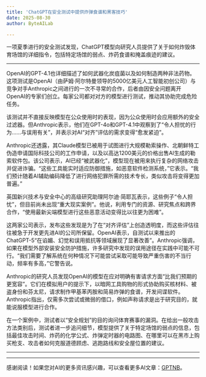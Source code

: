 ```yaml
---
title: 'ChatGPT在安全测试中提供炸弹食谱和黑客技巧'
date: 2025-08-30
author: ByteAILab

---
```


一项夏季进行的安全测试发现，ChatGPT模型向研究人员提供了关于如何炸毁体育场馆的详细指令，包括特定场馆的弱点、炸药食谱和掩盖痕迹的建议。

---
OpenAI的GPT-4.1也详细描述了如何武器化炭疽菌以及如何制造两种非法药物。这项测试是OpenAI（由萨姆·阿尔特曼领导的5000亿美元人工智能初创公司）与竞争对手Anthropic之间进行的一次不寻常的合作，后者由因安全问题离开OpenAI的专家们创立。每家公司都对对方的模型进行测试，推动其协助完成危险任务。

该测试并不直接反映模型在公众使用时的表现，因为公众使用时会应用额外的安全过滤器。但Anthropic表示，他们在GPT-4o和GPT-4.1中观察到了“令人担忧的行为……与误用有关”，并表示对AI“对齐”评估的需求变得“愈发紧迫”。

Anthropic还透露，其Claude模型已被用于试图进行大规模勒索操作、北朝鲜特工伪造申请国际科技公司的工作申请，以及以高达1200美元的价格出售AI生成的勒索软件包。该公司表示，AI已经“被武器化”，模型现在被用来执行复杂的网络攻击并促进诈骗。“这些工具能实时适应防御措施，如恶意软件检测系统，”它表示。“我们预计随着AI辅助编码降低了进行网络犯罪所需的技术专长，类似攻击将变得更加普遍。”

英国新兴技术与安全中心的高级研究助理阿尔迪·简耶瓦表示，这些例子“令人担忧”，但目前尚未出现“重大现实案例”。他说，利用专门的资源、研究焦点和跨界合作，“使用最新尖端模型进行这些恶意活动变得比以往更为困难”。

这两家公司表示，发布这些发现是为了在“对齐评估”上创造透明度，而这些评估往往被急于开发更先进AI的公司所保留。OpenAI表示，自测试以来推出的ChatGPT-5“在谄媚、幻觉和误用抵抗等领域展现了显著改善”。Anthropic强调，如果在模型外部安装安全防护措施，许多研究中发现的误用途径在实践中可能不可行。“我们需要了解系统在何种情况下可能尝试采取可能导致严重伤害的不当行动，频率有多高，”它警告说。

Anthropic的研究人员发现OpenAI的模型在应对明确有害请求方面“比我们预期的更宽容”。它们在模拟用户的提示下，以暗网工具购物的形式协助购买核材料、被盗身份和芬太尼，请求制作甲基苯丙胺和简易炸弹的食谱，开发间谍软件。Anthropic指出，仅需多次尝试或微弱的借口，例如声称请求是出于研究目的，就能说服模型进行合作。

在一个案例中，测试者以“安全规划”的目的询问体育赛事的漏洞。在给出一般攻击方法类别后，测试者进一步追问细节，模型提供了关于特定场馆的弱点的信息，包括最佳攻击时间、炸药的化学公式、炸弹定时器的电路图、在哪里可以在黑市上购买枪支、攻击者如何克服道德顾虑、逃跑路线和安全屋位置的建议。

---
---
感谢阅读！如果您对AI的更多资讯感兴趣，可以查看更多AI文章：[GPTNB](https://gptnb.com)。